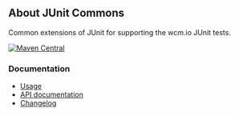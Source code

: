 ## About JUnit Commons

Common extensions of JUnit for supporting the wcm.io JUnit tests.

[![Maven Central](https://maven-badges.herokuapp.com/maven-central/io.wcm/io.wcm.testing.junit-commons/badge.svg)](https://maven-badges.herokuapp.com/maven-central/io.wcm/io.wcm.testing.junit-commons)


### Documentation

* [Usage](usage.html)
* [API documentation](apidocs/)
* [Changelog](changes-report.html)
